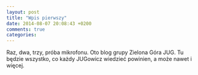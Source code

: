 ```yaml
---
layout: post
title: "Wpis pierwszy"
date: 2014-08-07 20:08:43 +0200
comments: true
categories: 
---
```

Raz, dwa, trzy, próba mikrofonu. Oto blog grupy Zielona Góra JUG. Tu będzie wszystko, co każdy JUGowicz wiedzieć powinien, a może nawet i więcej.
